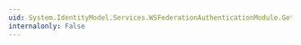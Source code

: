 ```yaml
---
uid: System.IdentityModel.Services.WSFederationAuthenticationModule.GetSecurityToken(System.Web.HttpRequestBase)
internalonly: False
---
```

